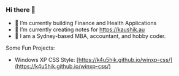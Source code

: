 ### Hi there 👋

<!--
**k4u5hik/k4u5hik** is a ✨ _special_ ✨ repository because its `README.md` (this file) appears on your GitHub profile.-->

- 🔭 I’m currently building Finance and Health Applications
- 🌱 I’m currently creating notes for https://kaushik.au
- 💬 I am a Sydney-based MBA, accountant, and hobby coder.

Some Fun Projects:
- Windows XP CSS Style: [https://k4u5hik.github.io/winxp-css/](https://k4u5hik.github.io/winxp-css/)
